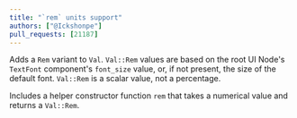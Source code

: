 ```yaml
---
title: "`rem` units support"
authors: ["@Ickshonpe"]
pull_requests: [21187]
---
```

Adds a `Rem` variant to `Val`. `Val::Rem` values are based on the root UI Node's `TextFont` component's `font_size` value, or, if not present, the size of the default font. `Val::Rem` is a scalar value, not a percentage.

Includes a helper constructor function `rem` that takes a numerical value and returns a `Val::Rem`.